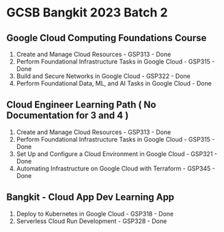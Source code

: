 # GCSB Bangkit 2023 Batch 2 

## Google Cloud Computing Foundations Course 

1. Create and Manage Cloud Resources - GSP313 - Done
2. Perform Foundational Infrastructure Tasks in Google Cloud - GSP315 - Done
3. Build and Secure Networks in Google Cloud - GSP322 - Done
4. Perform Foundational Data, ML, and AI Tasks in Google Cloud - Done

## Cloud Engineer Learning Path ( No Documentation for 3 and 4 )

1. Create and Manage Cloud Resources - GSP313 - Done
2. Perform Foundational Infrastructure Tasks in Google Cloud - GSP315 - Done
3. Set Up and Configure a Cloud Environment in Google Cloud - GSP321 - Done
4. Automating Infrastructure on Google Cloud with Terraform - GSP345 - Done

## Bangkit - Cloud App Dev Learning App

1. Deploy to Kubernetes in Google Cloud - GSP318 - Done
2. Serverless Cloud Run Development - GSP328 - Done
